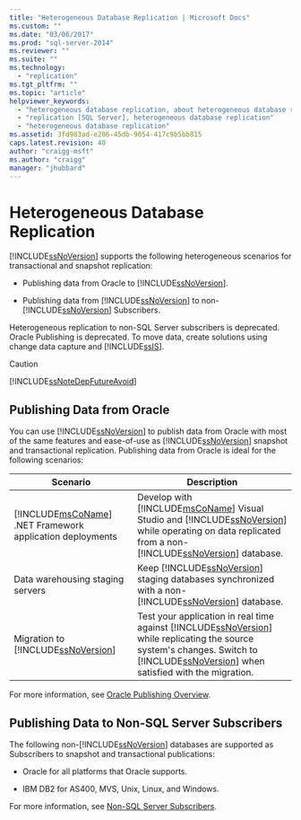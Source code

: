 ```yaml
---
title: "Heterogeneous Database Replication | Microsoft Docs"
ms.custom: ""
ms.date: "03/06/2017"
ms.prod: "sql-server-2014"
ms.reviewer: ""
ms.suite: ""
ms.technology: 
  - "replication"
ms.tgt_pltfrm: ""
ms.topic: "article"
helpviewer_keywords: 
  - "heterogeneous database replication, about heterogeneous database replication"
  - "replication [SQL Server], heterogeneous database replication"
  - "heterogeneous database replication"
ms.assetid: 3fd983ad-e206-45db-9054-417c9b5bb815
caps.latest.revision: 40
author: "craigg-msft"
ms.author: "craigg"
manager: "jhubbard"
---
```

# Heterogeneous Database Replication
  [!INCLUDE[ssNoVersion](../../includes/ssnoversion-md.md)] supports the following heterogeneous scenarios for transactional and snapshot replication:  
  
-   Publishing data from Oracle to [!INCLUDE[ssNoVersion](../../includes/ssnoversion-md.md)].  
  
-   Publishing data from [!INCLUDE[ssNoVersion](../../includes/ssnoversion-md.md)] to non-[!INCLUDE[ssNoVersion](../../includes/ssnoversion-md.md)] Subscribers.  
  
 Heterogeneous replication to non-SQL Server subscribers is deprecated. Oracle Publishing is deprecated. To move data, create solutions using change data capture and [!INCLUDE[ssIS](../../includes/ssis-md.md)].  
  
> [!CAUTION]  
>  [!INCLUDE[ssNoteDepFutureAvoid](../../includes/ssnotedepfutureavoid-md.md)]  
  
## Publishing Data from Oracle  
 You can use [!INCLUDE[ssNoVersion](../../includes/ssnoversion-md.md)] to publish data from Oracle with most of the same features and ease-of-use as [!INCLUDE[ssNoVersion](../../includes/ssnoversion-md.md)] snapshot and transactional replication. Publishing data from Oracle is ideal for the following scenarios:  
  
|Scenario|Description|  
|--------------|-----------------|  
|[!INCLUDE[msCoName](../../includes/msconame-md.md)] .NET Framework application deployments|Develop with [!INCLUDE[msCoName](../../includes/msconame-md.md)] Visual Studio and [!INCLUDE[ssNoVersion](../../includes/ssnoversion-md.md)] while operating on data replicated from a non-[!INCLUDE[ssNoVersion](../../includes/ssnoversion-md.md)] database.|  
|Data warehousing staging servers|Keep [!INCLUDE[ssNoVersion](../../includes/ssnoversion-md.md)] staging databases synchronized with a non-[!INCLUDE[ssNoVersion](../../includes/ssnoversion-md.md)] database.|  
|Migration to [!INCLUDE[ssNoVersion](../../includes/ssnoversion-md.md)]|Test your application in real time against [!INCLUDE[ssNoVersion](../../includes/ssnoversion-md.md)] while replicating the source system's changes. Switch to [!INCLUDE[ssNoVersion](../../includes/ssnoversion-md.md)] when satisfied with the migration.|  
  
 For more information, see [Oracle Publishing Overview](../../../2014/relational-databases/replication/oracle-publishing-overview.md).  
  
## Publishing Data to Non-SQL Server Subscribers  
 The following non-[!INCLUDE[ssNoVersion](../../includes/ssnoversion-md.md)] databases are supported as Subscribers to snapshot and transactional publications:  
  
-   Oracle for all platforms that Oracle supports.  
  
-   IBM DB2 for AS400, MVS, Unix, Linux, and Windows.  
  
 For more information, see [Non-SQL Server Subscribers](../../../2014/relational-databases/replication/non-sql-server-subscribers.md).  
  
  